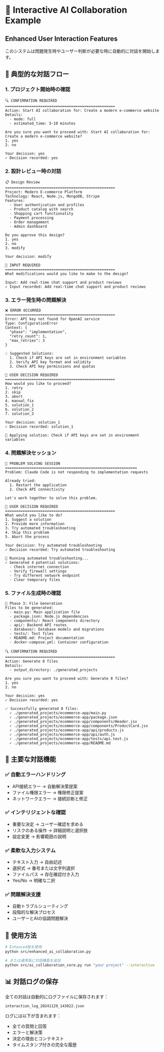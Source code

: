 # 🤖 Interactive AI Collaboration Example

## Enhanced User Interaction Features

このシステムは問題発生時やユーザー判断が必要な時に自動的に対話を開始します。

## 🔄 典型的な対話フロー

### 1. プロジェクト開始時の確認
```
🔍 CONFIRMATION REQUIRED
==================================================
Action: Start AI collaboration for: Create a modern e-commerce website
Details:
  - mode: full
  - estimated_time: 5-10 minutes

Are you sure you want to proceed with: Start AI collaboration for: Create a modern e-commerce website?
1. yes
2. no

Your decision: yes
✓ Decision recorded: yes
```

### 2. 設計レビュー時の対話
```
📋 Design Review
==================================================
Project: Modern E-commerce Platform
Technology: React, Node.js, MongoDB, Stripe
Features:
  - User authentication and profiles
  - Product catalog with search
  - Shopping cart functionality
  - Payment processing
  - Order management
  - Admin dashboard

Do you approve this design?
1. yes
2. no  
3. modify

Your decision: modify

📝 INPUT REQUIRED
==================================================
What modifications would you like to make to the design?

Input: Add real-time chat support and product reviews
✓ Input recorded: Add real-time chat support and product reviews
```

### 3. エラー発生時の問題解決
```
❌ ERROR OCCURRED
==================================================
Error: API key not found for OpenAI service
Type: ConfigurationError
Context: {
  "phase": "implementation",
  "retry_count": 1,
  "max_retries": 3
}

💡 Suggested Solutions:
  1. Check if API keys are set in environment variables
  2. Verify API key format and validity
  3. Check API key permissions and quotas

🤔 USER DECISION REQUIRED
==================================================
How would you like to proceed?
1. retry
2. skip
3. abort
4. manual_fix
5. solution_1
6. solution_2
7. solution_3

Your decision: solution_1
✓ Decision recorded: solution_1

🔧 Applying solution: Check if API keys are set in environment variables
```

### 4. 問題解決セッション
```
🔧 PROBLEM SOLVING SESSION
============================================================
Problem: Claude Code is not responding to implementation requests

Already tried:
  1. Restart the application
  2. Check API connectivity

Let's work together to solve this problem.

🤔 USER DECISION REQUIRED
==================================================
What would you like to do?
1. Suggest a solution
2. Provide more information
3. Try automated troubleshooting
4. Skip this problem
5. Abort the process

Your decision: Try automated troubleshooting
✓ Decision recorded: Try automated troubleshooting

🤖 Running automated troubleshooting...
✓ Generated 4 potential solutions:
  - Check internet connection
  - Verify firewall settings
  - Try different network endpoint
  - Clear temporary files
```

### 5. ファイル生成時の確認
```
📁 Phase 3: File Generation
Files to be generated:
  - main.py: Main application file
  - package.json: Node.js dependencies
  - components/: React components directory
  - api/: Backend API routes
  - database/: Database models and migrations
  - tests/: Test files
  - README.md: Project documentation
  - docker-compose.yml: Container configuration

🔍 CONFIRMATION REQUIRED
==================================================
Action: Generate 8 files
Details:
  - output_directory: ./generated_projects

Are you sure you want to proceed with: Generate 8 files?
1. yes
2. no

Your decision: yes
✓ Decision recorded: yes

✅ Successfully generated 8 files:
  ✓ ./generated_projects/ecommerce-app/main.py
  ✓ ./generated_projects/ecommerce-app/package.json
  ✓ ./generated_projects/ecommerce-app/components/Header.jsx
  ✓ ./generated_projects/ecommerce-app/components/ProductCard.jsx
  ✓ ./generated_projects/ecommerce-app/api/products.js
  ✓ ./generated_projects/ecommerce-app/api/auth.js
  ✓ ./generated_projects/ecommerce-app/tests/api.test.js
  ✓ ./generated_projects/ecommerce-app/README.md
```

## 🎯 主要な対話機能

### ✅ 自動エラーハンドリング
- API接続エラー → 自動解決策提案
- ファイル権限エラー → 権限修正提案
- ネットワークエラー → 接続診断と修正

### ✅ インテリジェントな確認
- 重要な決定 → ユーザー確認を求める
- リスクのある操作 → 詳細説明と選択肢
- 設定変更 → 影響範囲の説明

### ✅ 柔軟な入力システム
- テキスト入力 → 自由記述
- 選択式 → 番号または文字列選択
- ファイルパス → 存在確認付き入力
- Yes/No → 明確な二択

### ✅ 問題解決支援
- 自動トラブルシューティング
- 段階的な解決プロセス
- ユーザーとAIの協調問題解決

## 🚀 使用方法

```bash
# Enhanced版を使用
python src/enhanced_ai_collaboration.py

# または通常版に対話機能を追加
python src/ai_collaboration_core.py run "your project" --interactive
```

## 📊 対話ログの保存

全ての対話は自動的にログファイルに保存されます：
```
interaction_log_20241129_143022.json
```

ログには以下が含まれます：
- 全ての質問と回答
- エラーと解決策
- 決定の理由とコンテキスト
- タイムスタンプ付きの完全な履歴